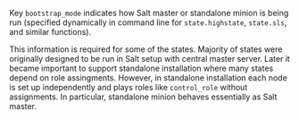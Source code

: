 
Key `bootstrap_mode` indicates how Salt master or standalone minion is
being run (specified dynamically in command line for `state.highstate`,
`state.sls`, and similar functions).

This information is required for some of the states. Majority of states
were originally designed to be run in Salt setup with central master server.
Later it became important to support standalone installation where many
states depend on role assingments. However, in standalone installation
each node is set up independently and plays roles like `control_role`
without assignments. In particular, standalone minion behaves essentially
as Salt master.


